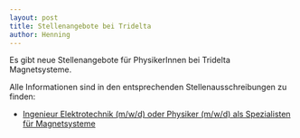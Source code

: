 ```yaml
---
layout: post
title: Stellenangebote bei Tridelta
author: Henning
---
```


Es gibt neue Stellenangebote für PhysikerInnen bei Tridelta Magnetsysteme.

Alle Informationen sind in den entsprechenden Stellenausschreibungen zu finden:

* [Ingenieur Elektrotechnik (m/w/d) oder Physiker (m/w/d) als Spezialisten für Magnetsysteme](https://tridelta-magnetsysteme.de/career/ingenieur-elektrotechnik-m-w-d-oder-physiker-m-w-d-als-spezialisten-fuer-magnetsysteme/?cn-reloaded=1&cn-reloaded=1)
